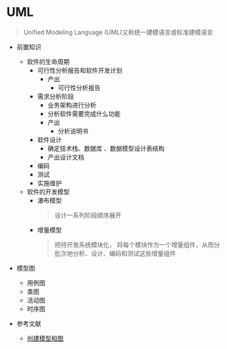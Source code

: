 # UML

> Unified Modeling Language (UML)又称统一建模语言或标准建模语言

- 前置知识
  - 软件的生命周期
    - 可行性分析报告和软件开发计划
      - 产出
        - 可行性分析报告
    - 需求分析阶段
      - 业务架构进行分析
      - 分析软件需要完成什么功能
      - 产出
        - 分析说明书
    - 软件设计
      - 确定技术栈、数据库 、数据模型设计表结构
      - 产出设计文档
    - 编码
    - 测试
    - 实施维护
  - 软件的开发模型
    - 瀑布模型
      > 设计一系列阶段顺序展开
    - 增量模型
      > 把待开发系统模块化， 将每个模块作为一个增量组件，从而分批次地分析、设计、编码和测试这些增量组件
- 模型图

  - 用例图
  - 类图
  - 活动图
  - 时序图

- 参考文献
  - [创建模型和图](https://www.ibm.com/docs/zh/rational-soft-arch/9.6.1?topic=diagrams-class)

